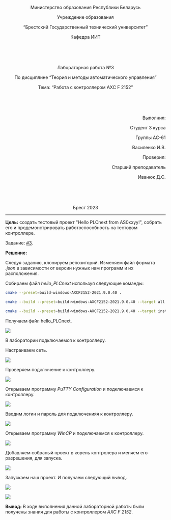 <p align="center"> Министерство образования Республики Беларусь</p>
<p align="center">Учреждение образования</p>
<p align="center">“Брестский Государственный технический университет”</p>
<p align="center">Кафедра ИИТ</p>
<br><br><br>
<p align="center">Лабораторная работа №3</p>
<p align="center">По дисциплине “Теория и методы автоматического управления”</p>
<p align="center">Тема: “Работа с контроллером AXC F 2152”</p>
<br><br><br>
<p align="right">Выполнил:</p>
<p align="right">Студент 3 курса</p>
<p align="right">Группы АС-61</p>
<p align="right">Василенко И.В.</p>
<p align="right">Проверил:</p>
<p align="right">Старший преподаватель</p>
<p align="right">Иванюк Д.С.</p>
<br><br><br>
<p align="center">Брест 2023</p>

---
<p> <strong>Цель:</strong> создать тестовый проект "Hello PLCnext from AS0xxyy!", собрать его и продемонстрировать работоспособность на тестовом контроллере.</p> 

Задание: [#3](../../../../tasks/task_03/readme.md).
<p> <strong>Решение:</strong> </p>
<p>Следуя заданию, клонируем репозиторий. Изменяем файл формата <em>.json</em> в зависимости от версии нужных нам программ и их расположения. </p>
<p>Собираем файл <em>hello_PLCnext</em> используя следующие команды:</p>


 ``` bash
cmake --preset=build-windows-AXCF2152-2021.9.0.40 .
```


 ``` bash
cmake --build --preset=build-windows-AXCF2152-2021.9.0.40 --target all .
```



 ``` bash
cmake --build --preset=build-windows-AXCF2152-2021.9.0.40 --target install .
```

<p>Получаем файл <em></em>hello_PLCnext.</p>

![](images/hello_PLCnext_directory.png)  

<p>В лаборатории подключаемся к контроллеру.</p>
<p>Настраиваем сеть.</p>

![](images/network_configuration.png)  

<p>Проверяем подключение к контроллеру.</p>

![](images/connection_check.png)  

<p>Открываем программу <em>PuTTY Configuration</em> и подключаемся к контроллеру.</p>

![](images/PuTTY_connect.png) 

<p>Вводим логин и пароль для подключенияя к контроллеру.</p>

![](images/PuTTY_login.png) 

<p>Открываем программу <em>WinCP</em> и подключаемся к контроллеру.</p>

![](images/WinCP_connect.png) 

<p>Добавляем собраный проект в корень контролера и меняем его разрешения, для запуска.</p>

![](images/hello_PLCnext_settings.png) 

<p>Запускаем наш проект. И получаем следующий вывод.</p>

![](images/hello_PLCnext_launch.png) 

![](images/laboratory.png) 

<p> <strong> Вывод:</strong> В ходе выполнения данной лабораторной работы были получены знания для работы с контроллером <em>AXC F 2152</em>.</p>
